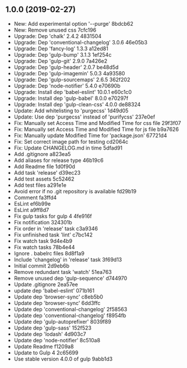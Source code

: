 ## 1.0.0 (2019-02-27)

* New: Add experimental option '--purge' 8bdcb62
* New: Remove unused css 7cfc196
* Upgrade: Dep 'chalk' 2.4.2 4831504
* Upgrade: Dep 'conventional-changelog' 3.0.6 46e05b3
* Upgrade: Dep 'fancy-log' 1.3.3 a12ed81
* Upgrade: Dep 'gulp-bump' 3.1.3 1ef254c
* Upgrade: Dep 'gulp-git' 2.9.0 7a426e2
* Upgrade: Dep 'gulp-header' 2.0.7 be48d5d
* Upgrade: Dep 'gulp-imagemin' 5.0.3 4a93580
* Upgrade: Dep 'gulp-sourcemaps' 2.6.5 362f202
* Upgrade: Dep 'node-notifier' 5.4.0 e70690b
* Upgrade: Install dep 'babel-eslint' 10.0.1 e60c1c0
* Upgrade: Install dep 'gulp-babel' 8.0.0 e70297f
* Upgrade: Install dep 'gulp-clean-css' 4.0.0 de88324
* Update: Add whitelisting to 'purgecss' 1d49d05
* Update: Use dep 'purgecss' instead of 'purifycss' 237e0ef
* Fix: Manually set Access Time and Modified Time for css file 29f3f07
* Fix: Manually set Access Time and Modified Time for js file b9a7626
* Fix: Manually update Modified Time for 'package.json' 67721d4
* Fix: Set correct image path for testing cd2064c
* Fix: Update CHANGELOG.md in time 5dfad91
* Add .gitignore a823ea5
* Add aliases for release type 46b19c6
* Add Readme file 1d0f90d
* Add task 'release' d39ec23
* Add test assets 5c52462
* Add test files a291e1e
* Avoid error if no .git repository is available fd29b19
* Comment fa3ffd4
* EsLint ef6b99e
* EsLint a9ff8d7
* Fix gulp tasks for gulp 4 4fe916f
* Fix notification 324301b
* Fix order in 'release' task c3a9346
* Fix unfinished task 'lint' c7bc142
* Fix watch task 9d4e4b9
* Fix watch tasks 78b4e44
* Ignore . babelrc files 8d8f1a9
* Include 'changelog' in 'release' task 3f69d13
* Initial commit 2d9eb6b
* Remove redundant task 'watch' 51ea763
* Remove unused dep 'gulp-sequence' d744970
* Update .gitignore 2ea57ee
* update dep 'babel-eslint' 071b161
* Update dep 'browser-sync' c8eb5b0
* Update dep 'browser-sync' 6dd3ffc
* Update dep 'conventional-changelog' 2f58563
* Update dep 'conventional-changelog' f8954fb
* Update dep 'gulp-autoprefixer' 8039f89
* Update dep 'gulp-sass' 152f523
* Update dep 'lodash' 4d903c7
* Update dep 'node-notifier' 8c510a8
* Update Readme f1209a8
* Update to Gulp 4 2c65699
* Use stable version 4.0.0 of gulp 9abb1d3



